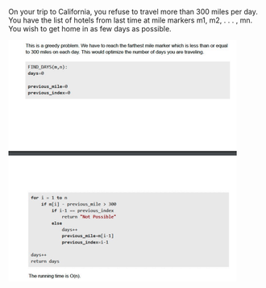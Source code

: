 On your trip to California, you refuse to travel more than 300 miles per day. You have the list of hotels from
last time at mile markers m1, m2, . . . , mn. You wish to get home in as few days as
possible.

![alt text](image.png)
